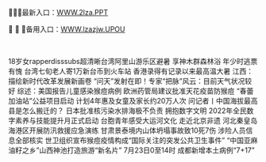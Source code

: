 <p>
	🦘🦘🦘最新入口：<a href="http://www.baidu.com/link?url=6MA2SWnO3Raqke39an_0PUxosM6ZrUGzi1BN9tNnlPW&wd">WWW.2lza.PPT</a> 
	<p>
		🚽
🚽
🚽备用入口：<a href="http://www.baidu.com/link?url=6MA2SWnO3Raqke39an_0PUxosM6ZrUGzi1BN9tNnlPW&wd">WWW.lzazjw.UPOU</a> 
	</p>
	<p>
		<br />
	</p>
	<p>
		18岁女rapperdisssubs超清晰台湾阿里山游乐区避暑 享神木群森林浴
年少时逃票有愧 台湾七旬老人寄1万新台币到火车站
香港录得有记录以来最高温大暑
江西：描绘新时代改革发展新画卷
“问天”发射在即！专家“把脉”风云：目前天气状况较好
综述：美国报告儿童感染猴痘病例 欧洲药管局建议批准天花疫苗防猴痘
“春蕾加油站”公益项目启动 计划4年惠及女童及家长约20万人次
问记者丨中国海拔最高县是怎么搬迁的？
日本批准核污染水排海极不负责
拥抱数字文明 2022年全民数字素养与技能提升月正式启动
台胞青年感受大运河文化 走近北京非遗
河北秦皇岛海港区开展防汛救援应急演练  
甘肃景泰境内山体坍塌事故致10死7伤 涉险人员信息全部核实
世卫组织宣布猴痘疫情构成“国际关注的突发公共卫生事件”
“中国亚麻油籽之乡”山西神池打造旅游“新名片”
7月23日0至14时 成都新增本土病例“7+17”
	</p>
